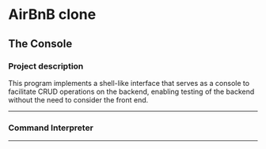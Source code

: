 # AirBnB clone
## The Console
### Project description

This program implements a shell-like interface that serves as a console to facilitate CRUD operations on the backend, enabling testing of the backend without the need to consider the front end.

---
### Command Interpreter



---